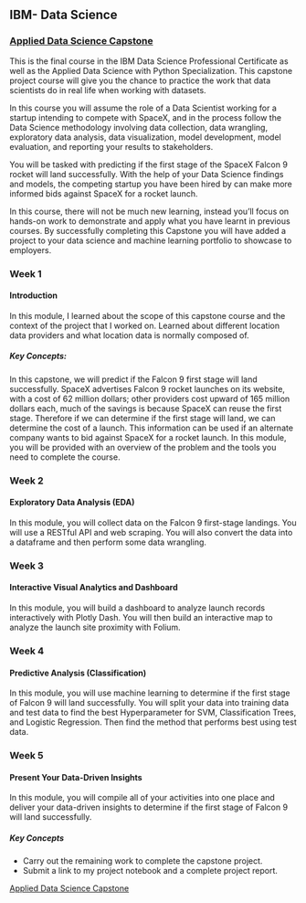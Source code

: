 ## IBM- Data Science

### [Applied Data Science Capstone](https://www.coursera.org/learn/applied-data-science-capstone/home/welcome)    
This is the final course in the IBM Data Science Professional Certificate as well as the Applied Data Science with Python Specialization. This capstone project course will give you the chance to practice the work that data scientists do in real life when working with datasets.  

In this course you will assume the role of a Data Scientist working for a startup intending to compete with SpaceX, and in the process follow the Data Science methodology involving data collection, data wrangling, exploratory data analysis, data visualization, model development, model evaluation, and reporting your results to stakeholders.  

You will be tasked with predicting if the first stage of the SpaceX Falcon 9 rocket will land successfully. With the help of your Data Science findings and models, the competing startup you have been hired by can make more informed bids against SpaceX for a rocket launch.  

In this course, there will not be much new learning, instead you’ll focus on hands-on work to demonstrate and apply what you have learnt in previous courses.  By successfully completing this Capstone you will have added a project to your data science and machine learning portfolio to showcase to employers.

### Week 1     
#### Introduction 
In this module, I learned about the scope of this capstone course and the context of the project that I worked on. Learned about different location data providers and what location data is normally composed of.

##### Key Concepts:   
In this capstone, we will predict if the Falcon 9 first stage will land successfully. SpaceX advertises Falcon 9 rocket launches on its website, with a cost of 62 million dollars; other providers cost upward of 165 million dollars each, much of the savings is because SpaceX can reuse the first stage. Therefore if we can determine if the first stage will land, we can determine the cost of a launch. This information can be used if an alternate company wants to bid against SpaceX for a rocket launch. In this module, you will be provided with an overview of the problem and the tools you need to complete the course.



### Week 2  
#### Exploratory Data Analysis (EDA)   
In this module, you will collect data on the Falcon 9 first-stage landings. You will use a RESTful API and web scraping. You will also convert the data into a dataframe and then perform some data wrangling.

### Week 3  
#### Interactive Visual Analytics and Dashboard   
In this module, you will build a dashboard to analyze launch records interactively with Plotly Dash. You will then build an interactive map to analyze the launch site proximity with Folium.


### Week 4 
#### Predictive Analysis (Classification)   
In this module, you will use machine learning to determine if the first stage of Falcon 9 will land successfully. You will split your data into training data and test data to find the best Hyperparameter for SVM, Classification Trees, and Logistic Regression. Then find the method that performs best using test data.

### Week 5  
####  Present Your Data-Driven Insights    
In this module, you will compile all of your activities into one place and deliver your data-driven insights to determine if the first stage of Falcon 9 will land successfully.


##### Key Concepts    
- Carry out the remaining work to complete the capstone project.
- Submit a link to my project notebook and a complete project report.

  
[Applied Data Science Capstone](https://www.credly.com/earner/earned/badge/b990ef42-a82e-44c6-a11b-00dc695c4276)

